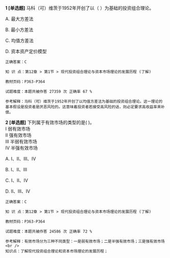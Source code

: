 **1 [单选题]** 马科（可）维茨于1952年开创了以（ ）为基础的投资组合理论。 

A. 最大方差法

B. 最小方差法

C. 均值方差法

D. 资本资产定价模型 

```
正确答案：C

知 识 点：第12章 > 第1节 > 现代投资组合理论与资本市场理论的发展历程 (了解)

教材页码：P363-P364

试题难度：本题共被作答 27359 次 正确率 67 %

参考解释：马科（可）维茨于1952年开创了以均值方差法为基础的投资组合理论。这一理论的基本假设是投资者是厌恶风险的。这意味着投资者若接受高风险的话，则必定要求高收益率来补偿。
```


**2 [单选题]** 下列属于有效市场的类型的是( )。 <br />
Ⅰ 弱有效市场 <br />
Ⅱ 强有效市场 <br />
Ⅲ 半弱有效市场 <br />
Ⅳ 半强有效市场

A. Ⅰ、Ⅱ、Ⅲ、Ⅳ

B. Ⅰ、Ⅱ、Ⅲ

C. Ⅰ、Ⅱ、Ⅳ

D. Ⅱ、Ⅲ、Ⅳ 

```
正确答案：C

知 识 点：第12章 > 第1节 > 现代投资组合理论与资本市场理论的发展历程 (了解)

教材页码：P363-P364

试题难度：本题共被作答 24586 次 正确率 72 %

参考解释：有效市场分为三种不同类型：一是弱有效市场；二是半强有效市场；三是强有效市场<br />
知识点：了解现代投资组合理论和资本市场理论的发展历程；
```

